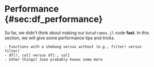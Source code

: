 # Performance {#sec:df_performance}

So far, we didn't think about making our `DataFrames.jl` code **fast**.
In this section, we will give some performance tips and tricks.

```{=comment}
- Functions with a shebang versus without (e.g., filter! versus filter)
- df[!, col] versus df[:, col]
- other things? Jose probably knows some more
```
